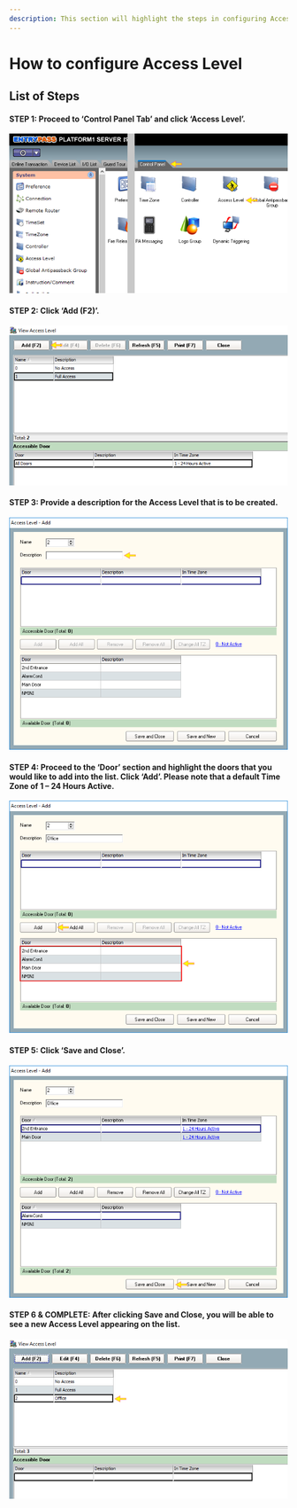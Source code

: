 ```yaml
---
description: This section will highlight the steps in configuring Access Level
---
```


# How to configure Access Level

## List of Steps

#### STEP 1: Proceed to ‘Control Panel Tab’ and click ‘Access Level’.

![](../.gitbook/assets/untitled1a%20%2813%29.png)



#### STEP 2: Click ‘Add \(F2\)’.

![](../.gitbook/assets/untitled2%20%282%29.png)



#### STEP 3: Provide a description for the Access Level that is to be created.

![](../.gitbook/assets/untitled3a%20%286%29.png)



#### STEP 4: Proceed to the ‘Door’ section and highlight the doors that you would like to add into the list. Click ‘Add’. Please note that a default Time Zone of 1 – 24 Hours Active.

![](../.gitbook/assets/untitled4%20%2818%29.png)



#### STEP 5: Click ‘Save and Close’. 

![](../.gitbook/assets/untitled5%20%289%29.png)



#### STEP 6 & COMPLETE: After clicking Save and Close, you will be able to see a new Access Level appearing on the list. 

![](../.gitbook/assets/untitled6.png)

